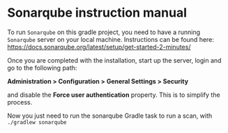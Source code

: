 # Sonarqube instruction manual

To run `Sonarqube` on this gradle project, you need to have a running `Sonarqube` server on your local machine. Instructions can be found here:
<https://docs.sonarqube.org/latest/setup/get-started-2-minutes/>

Once you are completed with the installation, start up the server, login and go to the following path: 

**Administration > Configuration > General Settings > Security** 

and disable the **Force user authentication** property. This is to simplify the process.

Now you just need to run the sonarqube Gradle task to run a scan, with `./gradlew sonarqube`